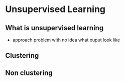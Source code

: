 # Unsupervised Learning


## What is unsupervised learning
- approach problem with no idea what ouput look like


## Clustering


## Non clustering

